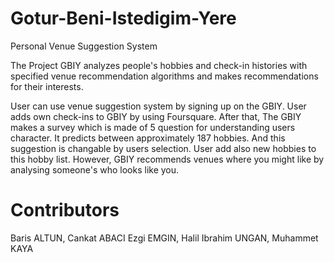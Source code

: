 # Gotur-Beni-Istedigim-Yere

Personal Venue Suggestion System


The Project GBIY analyzes people's hobbies and check-in histories with specified venue recommendation algorithms and makes recommendations for their interests.

User can use venue suggestion system by signing up on the GBIY. User adds own check-ins to GBIY by using Foursquare. After that, The GBIY makes a survey which is made of 5 question for understanding users character. It predicts between approximately 187 hobbies. And this suggestion is changable by users selection. User add also new hobbies to this hobby list. However, GBIY recommends venues where you might like by analysing someone's who looks like you.


# Contributors

Baris ALTUN,
Cankat ABACI
Ezgi EMGIN,
Halil Ibrahim UNGAN,
Muhammet KAYA

